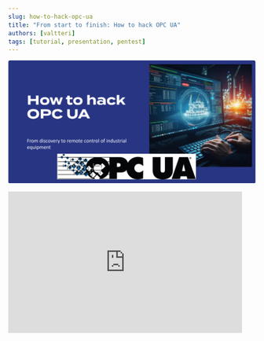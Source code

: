 ```yaml
---
slug: how-to-hack-opc-ua
title: "From start to finish: How to hack OPC UA"
authors: [valtteri]
tags: [tutorial, presentation, pentest]
---
```


![Presentation front page](presentation-how-to-pentest-opc-ua.png)

<iframe src="https://onedrive.live.com/embed?resid=9205084D45CCEFDD%21367&amp;authkey=!AB0KFl76xePEvdo&amp;em=2&amp;wdAr=1.7777777777777777" width="476px" height="288px" frameborder="0">This is an embedded <a target="_blank" href="https://office.com">Microsoft Office</a> presentation, powered by <a target="_blank" href="https://office.com/webapps">Office</a>.</iframe>
